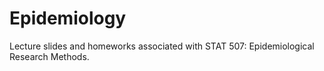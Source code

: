 # Epidemiology
Lecture slides and homeworks associated with STAT 507: Epidemiological Research Methods.
